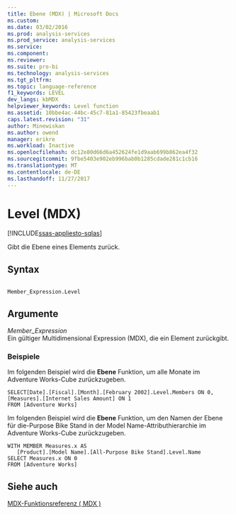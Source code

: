 ```yaml
---
title: Ebene (MDX) | Microsoft Docs
ms.custom: 
ms.date: 03/02/2016
ms.prod: analysis-services
ms.prod_service: analysis-services
ms.service: 
ms.component: 
ms.reviewer: 
ms.suite: pro-bi
ms.technology: analysis-services
ms.tgt_pltfrm: 
ms.topic: language-reference
f1_keywords: LEVEL
dev_langs: kbMDX
helpviewer_keywords: Level function
ms.assetid: 10bbe4ac-44bc-45c7-81a1-85423fbeaab1
caps.latest.revision: "31"
author: Minewiskan
ms.author: owend
manager: erikre
ms.workload: Inactive
ms.openlocfilehash: dc12e80d66d6a452624fe1d9aab699b862ea4f32
ms.sourcegitcommit: 9fbe5403e902eb996bab0b1285cdade281c1cb16
ms.translationtype: MT
ms.contentlocale: de-DE
ms.lasthandoff: 11/27/2017
---
```

# <a name="level-mdx"></a>Level (MDX)
[!INCLUDE[ssas-appliesto-sqlas](../includes/ssas-appliesto-sqlas.md)]

  Gibt die Ebene eines Elements zurück.  
  
## <a name="syntax"></a>Syntax  
  
```  
  
Member_Expression.Level  
```  
  
## <a name="arguments"></a>Argumente  
 *Member_Expression*  
 Ein gültiger Multidimensional Expression (MDX), die ein Element zurückgibt.  
  
### <a name="examples"></a>Beispiele  
 Im folgenden Beispiel wird die **Ebene** Funktion, um alle Monate im Adventure Works-Cube zurückzugeben.  
  
```  
SELECT[Date].[Fiscal].[Month].[February 2002].Level.Members ON 0,  
[Measures].[Internet Sales Amount] ON 1  
FROM [Adventure Works]  
```  
  
 Im folgenden Beispiel wird die **Ebene** Funktion, um den Namen der Ebene für die-Purpose Bike Stand in der Model Name-Attributhierarchie im Adventure Works-Cube zurückzugeben.  
  
```  
WITH MEMBER Measures.x AS   
   [Product].[Model Name].[All-Purpose Bike Stand].Level.Name  
SELECT Measures.x ON 0  
FROM [Adventure Works]  
```  
  
## <a name="see-also"></a>Siehe auch  
 [MDX-Funktionsreferenz &#40; MDX &#41;](../mdx/mdx-function-reference-mdx.md)  
  
  
